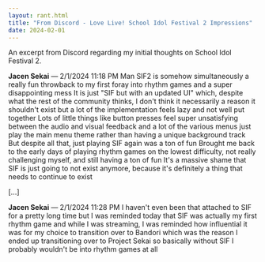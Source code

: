 ```yaml
---
layout: rant.html
title: "From Discord - Love Live! School Idol Festival 2 Impressions"
date: 2024-02-01
---
```


An excerpt from Discord regarding my initial thoughts on School Idol Festival 2.
<!-- more -->

**Jacen Sekai** — 2/1/2024 11:18 PM
Man
SIF2 is somehow simultaneously a really fun throwback to my first foray into rhythm games
and a super disappointing mess
It is just "SIF but with an updated UI"
which, despite what the rest of the community thinks, I don't think it necessarily a reason it shouldn't exist
but a lot of the implementation feels lazy and not well put together
Lots of little things
like button presses feel super unsatisfying between the audio and visual feedback
and a lot of the various menus just play the main menu theme rather than having a unique background track
But despite all that, just playing SIF again was a ton of fun
Brought me back to the early days of playing rhythm games on the lowest difficulty, not really challenging myself, and still having a ton of fun
It's a massive shame that SIF is just going to not exist anymore, because it's definitely a thing that needs to continue to exist

[...]

**Jacen Sekai** — 2/1/2024 11:28 PM
I haven't even been that attached to SIF for a pretty long time
but I was reminded today that SIF was actually my first rhythm game
and while I was streaming, I was reminded how influential it was for my choice to transition over to Bandori
which was the reason I ended up transitioning over to Project Sekai
so basically without SIF I probably wouldn't be into rhythm games at all